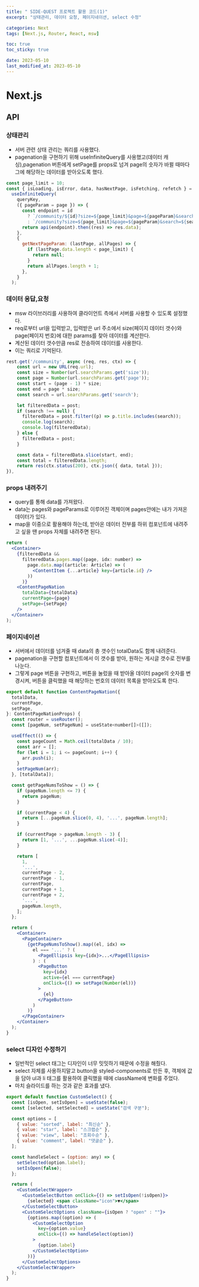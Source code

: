 ```yaml
---
title: " SIDE-QUEST 프로젝트 활용 코드(1)"
excerpt: "상태관리, 데이터 요청, 페이지네이션, select 수정"

categories: Next
tags: [Next.js, Router, React, msw]

toc: true
toc_sticky: true

date: 2023-05-10
last_modified_at: 2023-05-10
---
```


# Next.js

## API

### 상태관리

- 서버 관련 상태 관리는 쿼리를 사용했다.
- pagenation을 구현하기 위해 useInfiniteQuery를 사용했고(데이터 캐싱),pagenation 버튼에게 setPage를 props로 넘겨 page의 숫자가 바뀔 때마다 그에 해당하는 데이터를 받아오도록 했다.

```jsx
const page_limit = 10;
const { isLoading, isError, data, hasNextPage, isFetching, refetch } =
  useInfiniteQuery(
    queryKey,
    ({ pageParam = page }) => {
      const endpoint = id
        ? `/community/${id}?size=${page_limit}&page=${pageParam}&search=${searchTitle}`
        : `/community?size=${page_limit}&page=${pageParam}&search=${searchTitle}`;
      return api(endpoint).then((res) => res.data);
    },
    {
      getNextPageParam: (lastPage, allPages) => {
        if (lastPage.data.length < page_limit) {
          return null;
        }
        return allPages.length + 1;
      },
    }
  );
```

### 데이터 응답,요청

- msw 라이브러리를 사용하여 클라이언트 측에서 서버를 사용할 수 있도록 설정했다.
- req로부터 url을 입력받고, 입력받은 url 주소에서 size(페이지 데이터 갯수)와 page(페이지 번호)에 대한 params를 찾아 데이터를 계산한다.
- 계산된 데이터 갯수만큼 res로 전송하여 데이터를 사용한다.
- 이는 쿼리로 기억된다.

```jsx
rest.get('/community', async (req, res, ctx) => {
    const url = new URL(req.url);
    const size = Number(url.searchParams.get('size'));
    const page = Number(url.searchParams.get('page'));
    const start = (page - 1) * size;
    const end = page * size;
    const search = url.searchParams.get('search');

    let filteredData = post;
    if (search !== null) {
      filteredData = post.filter((p) => p.title.includes(search));
      console.log(search);
      console.log(filteredData);
    } else {
      filteredData = post;
    }

    const data = filteredData.slice(start, end);
    const total = filteredData.length;
    return res(ctx.status(200), ctx.json({ data, total }));
}),
```

### props 내려주기

- query를 통해 data를 가져왔다.
- data는 pages와 pageParams로 이루어진 객체이며 pages안에는 내가 가져온 데이터가 있다.
- map을 이중으로 활용해야 하는데, 받아온 데이터 전부를 하위 컴포넌트에 내려주고 싶을 땐 props 자체를 내려주면 된다.

```jsx
return (
  <Container>
    {filteredData &&
      filteredData.pages.map((page, idx: number) =>
        page.data.map((article: Article) => (
          <ContentItem {...article} key={article.id} />
        ))
      )}
    <ContentPageNation
      totalData={totalData}
      currentPage={page}
      setPage={setPage}
    />
  </Container>
);
```

### 페이지네이션

- 서버에서 데이터를 넘겨줄 때 data의 총 갯수인 totalData도 함께 내려준다.
- pagenation을 구현할 컴포넌트에서 이 갯수를 받아, 원하는 게시글 갯수로 전부를 나눈다.
- 그렇게 page 버튼을 구현하고, 버튼을 눌렀을 때 받아올 데이터 page의 숫자를 변경시켜, 버튼을 클릭했을 때 해당하는 번호의 데이터 목록을 받아오도록 한다.

```jsx
export default function ContentPageNation({
  totalData,
  currentPage,
  setPage,
}: ContentPageNationProps) {
  const router = useRouter();
  const [pageNum, setPageNum] = useState<number[]>([]);

  useEffect(() => {
    const pageCount = Math.ceil(totalData / 10);
    const arr = [];
    for (let i = 1; i <= pageCount; i++) {
      arr.push(i);
    }
    setPageNum(arr);
  }, [totalData]);

  const getPageNumsToShow = () => {
    if (pageNum.length <= 7) {
      return pageNum;
    }

    if (currentPage < 4) {
      return [...pageNum.slice(0, 4), '...', pageNum.length];
    }

    if (currentPage > pageNum.length - 3) {
      return [1, '...', ...pageNum.slice(-4)];
    }

    return [
      1,
      '...',
      currentPage - 2,
      currentPage - 1,
      currentPage,
      currentPage + 1,
      currentPage + 2,
      '...',
      pageNum.length,
    ];
  };

  return (
    <Container>
      <PageContainer>
        {getPageNumsToShow().map((el, idx) =>
          el === '...' ? (
            <PageEllipsis key={idx}>...</PageEllipsis>
          ) : (
            <PageButton
              key={idx}
              active={el === currentPage}
              onClick={() => setPage(Number(el))}
            >
              {el}
            </PageButton>
          )
        )}
      </PageContainer>
    </Container>
  );
}
```

### select 디자인 수정하기

- 일반적인 select 태그는 디자인이 너무 밋밋하기 때문에 수정을 해줬다.
- select 자체를 사용하지말고 button을 styled-components로 만든 후, 객체에 값을 담아 ul과 li 태그를 활용하여 클릭했을 때에 className에 변화를 주었다.
- 마치 슬라이드를 하는 것과 같은 효과를 냈다.

```jsx
export default function CustomSelect() {
  const [isOpen, setIsOpen] = useState(false);
  const [selected, setSelected] = useState("검색 구분");

  const options = [
    { value: "sorted", label: "최신순" },
    { value: "star", label: "스크랩순" },
    { value: "view", label: "조회수순" },
    { value: "comment", label: "댓글순" },
  ];

  const handleSelect = (option: any) => {
    setSelected(option.label);
    setIsOpen(false);
  };

  return (
    <CustomSelectWrapper>
      <CustomSelectButton onClick={() => setIsOpen(!isOpen)}>
        {selected} <span className="icon">▼</span>
      </CustomSelectButton>
      <CustomSelectOptions className={isOpen ? "open" : ""}>
        {options.map((option) => (
          <CustomSelectOption
            key={option.value}
            onClick={() => handleSelect(option)}
          >
            {option.label}
          </CustomSelectOption>
        ))}
      </CustomSelectOptions>
    </CustomSelectWrapper>
  );
}
```
